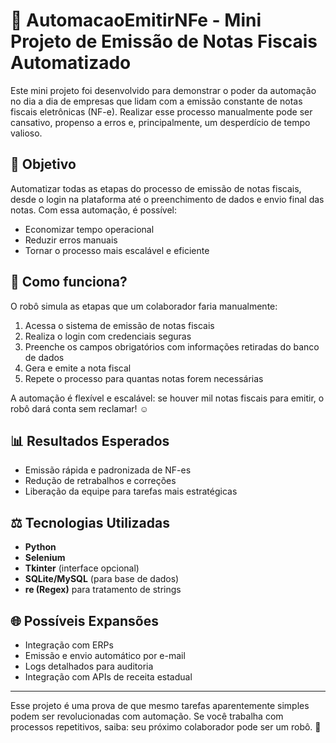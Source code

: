 # 🚀 AutomacaoEmitirNFe - Mini Projeto de Emissão de Notas Fiscais Automatizado

Este mini projeto foi desenvolvido para demonstrar o poder da automação no dia a dia de empresas que lidam com a emissão constante de notas fiscais eletrônicas (NF-e). Realizar esse processo manualmente pode ser cansativo, propenso a erros e, principalmente, um desperdício de tempo valioso.

## 🧹 Objetivo
Automatizar todas as etapas do processo de emissão de notas fiscais, desde o login na plataforma até o preenchimento de dados e envio final das notas. Com essa automação, é possível:

- Economizar tempo operacional
- Reduzir erros manuais
- Tornar o processo mais escalável e eficiente

## 🔄 Como funciona?

O robô simula as etapas que um colaborador faria manualmente:

1. Acessa o sistema de emissão de notas fiscais
2. Realiza o login com credenciais seguras
3. Preenche os campos obrigatórios com informações retiradas do banco de dados
4. Gera e emite a nota fiscal
5. Repete o processo para quantas notas forem necessárias

A automação é flexível e escalável: se houver mil notas fiscais para emitir, o robô dará conta sem reclamar! ☺️

## 📊 Resultados Esperados

- Emissão rápida e padronizada de NF-es
- Redução de retrabalhos e correções
- Liberação da equipe para tarefas mais estratégicas

## ⚖️ Tecnologias Utilizadas

- **Python**
- **Selenium**
- **Tkinter** (interface opcional)
- **SQLite/MySQL** (para base de dados)
- **re (Regex)** para tratamento de strings

## 🌐 Possíveis Expansões

- Integração com ERPs
- Emissão e envio automático por e-mail
- Logs detalhados para auditoria
- Integração com APIs de receita estadual

---

Esse projeto é uma prova de que mesmo tarefas aparentemente simples podem ser revolucionadas com automação. Se você trabalha com processos repetitivos, saiba: seu próximo colaborador pode ser um robô. 🤖


